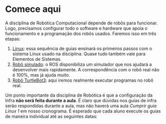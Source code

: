 # Comece aqui

A disciplina de Robótica Computacional depende de robôs para funcionar. Logo, precisamos configurar todo o software e hardware que apoia o funcionamento e a programação dos robôs usados. Faremos isso em três etapas:

1. [Linux](ssd-linux/index.md): essa sequência de guias ensinará os primeiros passos com o sistema Linux usado na disciplina. Quase tudo também vale para Elementos de Sistemas.
2. [Robô simulado](robo-simulado/index.md): o ROS disponibiliza um simulador que nos ajudará a desenvolver mais rapidamente. A correspondência com o robô real não é 100%, mas já ajuda muito.
3. [Robô TurtleBot3](turtlebot3/index.md): aqui iremos realmente executar programas no robô real.

Um ponto importante da disciplina de Robótica é que a configuração da Infra **não será feita durante a aula**. É claro que dúvidas nos guias de infra serão respondidas durante a aula, mas não haverá uma aula *Cumprir guia Linux 1* em nosso cronograma. É esperado que cada aluno execute os guias de maneira individual até as seguintes datas:

<!-- 1. **Linux**: {{ data_infra_linux }}
2. **Simulador**: {{ data_infra_simulador }}
3. **TurtleBot3**: {{ data_infra_turtlebot3 }}

Quando acabar, é só pedir para fazer a validação do guia com algum dos técnicos da disciplina.

!!! done
    Executar todos os guias até as datas acima é uma tarefa bônus do curso com valor de 0,5 na media se o aluno já segue os critérios de aprovação. -->

